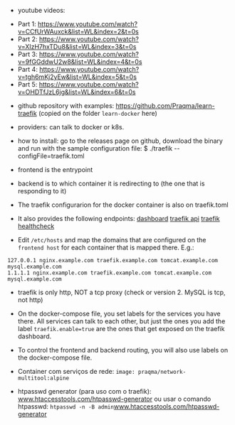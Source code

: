 - youtube videos:
* Part 1: https://www.youtube.com/watch?v=CCfUrWAuxck&list=WL&index=2&t=0s
* Part 2: https://www.youtube.com/watch?v=XIzH7hxTDu8&list=WL&index=3&t=0s
* Part 3: https://www.youtube.com/watch?v=9fGGddwU2w8&list=WL&index=4&t=0s
* Part 4: https://www.youtube.com/watch?v=tgh6mKj2yEw&list=WL&index=5&t=0s
* Part 5: https://www.youtube.com/watch?v=OHDTfJzL6jg&list=WL&index=6&t=0s

- github repository with examples: https://github.com/Praqma/learn-traefik
  (copied on the folder `learn-docker` here)

- providers: can talk to docker or k8s.

- how to install: go to the releases page on github, download the binary and run
with the sample configuration file:
$ ./traefik --configFile=traefik.toml

- frontend is the entrypoint
- backend is to which container it is redirecting to (the one that is responding to it)

- The traefik configurarion for the docker container is also on traefik.toml

- It also provides the following endpoints:
[dashboard](http://localhost:8080)
[traefik api](http://localhost:8080/api)
[traefik healthcheck](http://localhost:8080/health)

- Edit `/etc/hosts` and map the domains that are configured on the `frontend
  host` for each container that is mapped there. E.g.:

```
127.0.0.1 nginx.example.com traefik.example.com tomcat.example.com mysql.example.com
1.1.1.1 nginx.example.com traefik.example.com tomcat.example.com mysql.example.com
```

- traefik is only http, NOT a tcp proxy (check or version 2. MySQL is tcp, not http)

- On the docker-compose file, you set labels for the services you have there.
All services can talk to each other, but just the ones you add the label
`traefik.enable=true` are the ones that get exposed on the traefik dashboard.

- To control the frontend and backend routing, you will also use labels
  on the docker-compose file.

- Container com serviços de rede: `image: praqma/network-multitool:alpine`

- htpasswd generator (para uso com o traefik):
www.htaccesstools.com/htpasswd-generator
ou usar o comando htpasswd: `htpasswd -n -B admin`www.htaccesstools.com/htpasswd-generator




